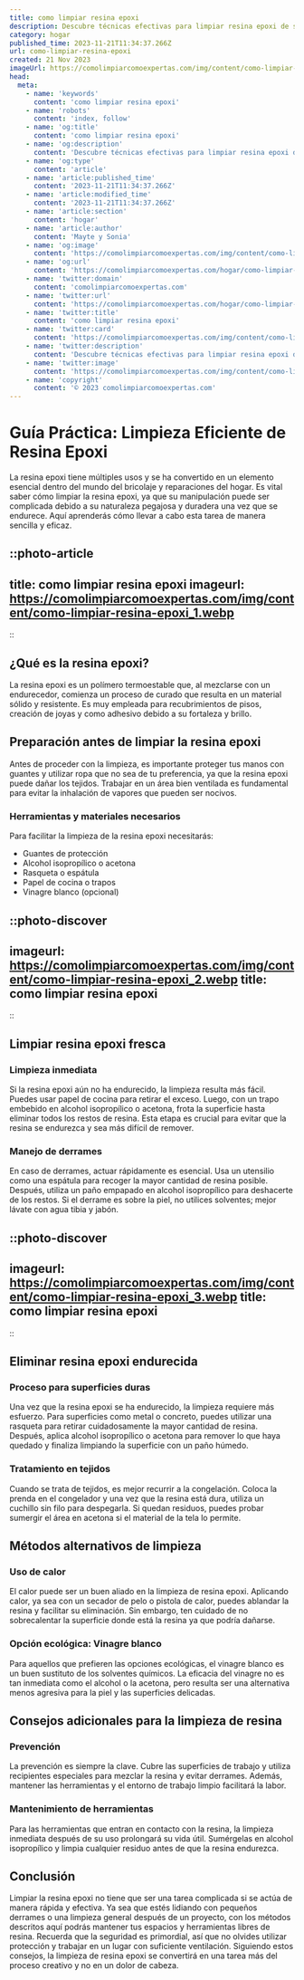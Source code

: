```yaml
---
title: como limpiar resina epoxi
description: Descubre técnicas efectivas para limpiar resina epoxi de superficies y herramientas con consejos prácticos y seguros. ¡Obtén resultados impecables!
category: hogar
published_time: 2023-11-21T11:34:37.266Z
url: como-limpiar-resina-epoxi
created: 21 Nov 2023
imageUrl: https://comolimpiarcomoexpertas.com/img/content/como-limpiar-resina-epoxi_1.webp
head:
  meta:
    - name: 'keywords'
      content: 'como limpiar resina epoxi'
    - name: 'robots'
      content: 'index, follow'
    - name: 'og:title'
      content: 'como limpiar resina epoxi'
    - name: 'og:description'
      content: 'Descubre técnicas efectivas para limpiar resina epoxi de superficies y herramientas con consejos prácticos y seguros. ¡Obtén resultados impecables!'
    - name: 'og:type'
      content: 'article'
    - name: 'article:published_time'
      content: '2023-11-21T11:34:37.266Z'
    - name: 'article:modified_time'
      content: '2023-11-21T11:34:37.266Z'
    - name: 'article:section'
      content: 'hogar'
    - name: 'article:author'
      content: 'Mayte y Sonia'
    - name: 'og:image'
      content: 'https://comolimpiarcomoexpertas.com/img/content/como-limpiar-resina-epoxi_3.webp'
    - name: 'og:url'
      content: 'https://comolimpiarcomoexpertas.com/hogar/como-limpiar-resina-epoxi'
    - name: 'twitter:domain'
      content: 'comolimpiarcomoexpertas.com'
    - name: 'twitter:url'
      content: 'https://comolimpiarcomoexpertas.com/hogar/como-limpiar-resina-epoxi'
    - name: 'twitter:title'
      content: 'como limpiar resina epoxi'
    - name: 'twitter:card'
      content: 'https://comolimpiarcomoexpertas.com/img/content/como-limpiar-resina-epoxi_3.webp'
    - name: 'twitter:description'
      content: 'Descubre técnicas efectivas para limpiar resina epoxi de superficies y herramientas con consejos prácticos y seguros. ¡Obtén resultados impecables!'
    - name: 'twitter:image'
      content: 'https://comolimpiarcomoexpertas.com/img/content/como-limpiar-resina-epoxi_3.webp'
    - name: 'copyright'
      content: '© 2023 comolimpiarcomoexpertas.com'
---
```

# Guía Práctica: Limpieza Eficiente de Resina Epoxi

La resina epoxi tiene múltiples usos y se ha convertido en un elemento esencial dentro del mundo del bricolaje y reparaciones del hogar. Es vital saber cómo limpiar la resina epoxi, ya que su manipulación puede ser complicada debido a su naturaleza pegajosa y duradera una vez que se endurece. Aquí aprenderás cómo llevar a cabo esta tarea de manera sencilla y eficaz.

::photo-article
---
title: como limpiar resina epoxi
imageurl: https://comolimpiarcomoexpertas.com/img/content/como-limpiar-resina-epoxi_1.webp
---
::

## ¿Qué es la resina epoxi?

La resina epoxi es un polímero termoestable que, al mezclarse con un endurecedor, comienza un proceso de curado que resulta en un material sólido y resistente. Es muy empleada para recubrimientos de pisos, creación de joyas y como adhesivo debido a su fortaleza y brillo.

## Preparación antes de limpiar la resina epoxi

Antes de proceder con la limpieza, es importante proteger tus manos con guantes y utilizar ropa que no sea de tu preferencia, ya que la resina epoxi puede dañar los tejidos. Trabajar en un área bien ventilada es fundamental para evitar la inhalación de vapores que pueden ser nocivos.

### Herramientas y materiales necesarios

Para facilitar la limpieza de la resina epoxi necesitarás:

- Guantes de protección
- Alcohol isopropílico o acetona
- Rasqueta o espátula
- Papel de cocina o trapos
- Vinagre blanco (opcional)


::photo-discover
---
imageurl: https://comolimpiarcomoexpertas.com/img/content/como-limpiar-resina-epoxi_2.webp
title: como limpiar resina epoxi
---
::

## Limpiar resina epoxi fresca

### Limpieza inmediata

Si la resina epoxi aún no ha endurecido, la limpieza resulta más fácil. Puedes usar papel de cocina para retirar el exceso. Luego, con un trapo embebido en alcohol isopropílico o acetona, frota la superficie hasta eliminar todos los restos de resina. Esta etapa es crucial para evitar que la resina se endurezca y sea más difícil de remover.

### Manejo de derrames

En caso de derrames, actuar rápidamente es esencial. Usa un utensilio como una espátula para recoger la mayor cantidad de resina posible. Después, utiliza un paño empapado en alcohol isopropílico para deshacerte de los restos. Si el derrame es sobre la piel, no utilices solventes; mejor lávate con agua tibia y jabón.


::photo-discover
---
imageurl: https://comolimpiarcomoexpertas.com/img/content/como-limpiar-resina-epoxi_3.webp
title: como limpiar resina epoxi
---
::

## Eliminar resina epoxi endurecida

### Proceso para superficies duras

Una vez que la resina epoxi se ha endurecido, la limpieza requiere más esfuerzo. Para superficies como metal o concreto, puedes utilizar una rasqueta para retirar cuidadosamente la mayor cantidad de resina. Después, aplica alcohol isopropílico o acetona para remover lo que haya quedado y finaliza limpiando la superficie con un paño húmedo.

### Tratamiento en tejidos

Cuando se trata de tejidos, es mejor recurrir a la congelación. Coloca la prenda en el congelador y una vez que la resina está dura, utiliza un cuchillo sin filo para despegarla. Si quedan residuos, puedes probar sumergir el área en acetona si el material de la tela lo permite.

## Métodos alternativos de limpieza

### Uso de calor

El calor puede ser un buen aliado en la limpieza de resina epoxi. Aplicando calor, ya sea con un secador de pelo o pistola de calor, puedes ablandar la resina y facilitar su eliminación. Sin embargo, ten cuidado de no sobrecalentar la superficie donde está la resina ya que podría dañarse.

### Opción ecológica: Vinagre blanco

Para aquellos que prefieren las opciones ecológicas, el vinagre blanco es un buen sustituto de los solventes químicos. La eficacia del vinagre no es tan inmediata como el alcohol o la acetona, pero resulta ser una alternativa menos agresiva para la piel y las superficies delicadas.

## Consejos adicionales para la limpieza de resina

### Prevención

La prevención es siempre la clave. Cubre las superficies de trabajo y utiliza recipientes especiales para mezclar la resina y evitar derrames. Además, mantener las herramientas y el entorno de trabajo limpio facilitará la labor.

### Mantenimiento de herramientas

Para las herramientas que entran en contacto con la resina, la limpieza inmediata después de su uso prolongará su vida útil. Sumérgelas en alcohol isopropílico y limpia cualquier residuo antes de que la resina endurezca.

## Conclusión

Limpiar la resina epoxi no tiene que ser una tarea complicada si se actúa de manera rápida y efectiva. Ya sea que estés lidiando con pequeños derrames o una limpieza general después de un proyecto, con los métodos descritos aquí podrás mantener tus espacios y herramientas libres de resina. Recuerda que la seguridad es primordial, así que no olvides utilizar protección y trabajar en un lugar con suficiente ventilación. Siguiendo estos consejos, la limpieza de resina epoxi se convertirá en una tarea más del proceso creativo y no en un dolor de cabeza.